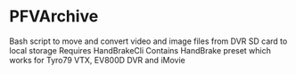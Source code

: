 # PFVArchive
Bash script to move and convert video and image files from DVR SD card to local storage
Requires HandBrakeCli
Contains HandBrake preset which works for Tyro79 VTX, EV800D DVR and iMovie
